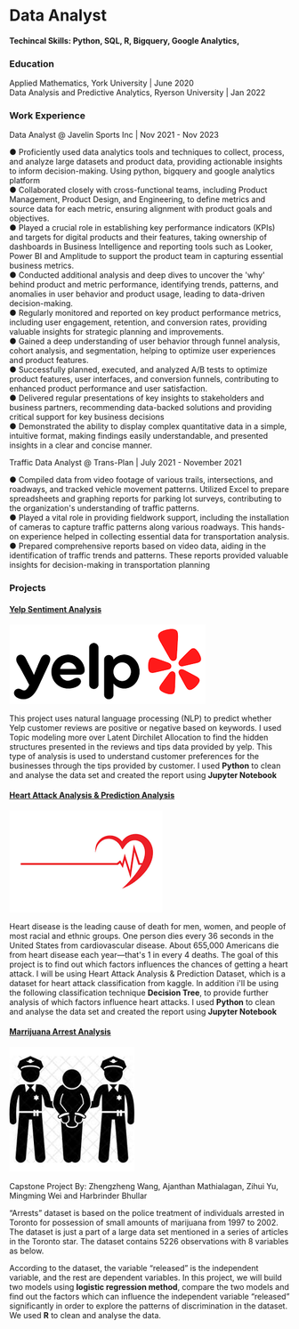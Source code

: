 # Data Analyst 

#### Techincal Skills: Python, SQL, R, Bigquery, Google Analytics, 


### Education 
Applied Mathematics, York University | June 2020 <br>
Data Analysis and Predictive Analytics, Ryerson University | Jan 2022

### Work Experience 
Data Analyst @ Javelin Sports Inc | Nov 2021 - Nov 2023

● Proficiently used data analytics tools and techniques to collect, process, and analyze large datasets and product data, providing actionable insights to inform decision-making. Using python, bigquery and google analytics platform <br>
● Collaborated closely with cross-functional teams, including Product Management, Product Design, and Engineering, to define metrics and source data for each metric, ensuring alignment with product goals and objectives.<br> 
● Played a crucial role in establishing key performance indicators (KPIs) and targets for digital products and their features, taking ownership of dashboards in Business Intelligence and reporting tools such as Looker, Power BI and Amplitude to support the product team in capturing essential business metrics. <br>
● Conducted additional analysis and deep dives to uncover the 'why' behind product and metric performance, identifying trends, patterns, and anomalies in user behavior and product usage, leading to data-driven decision-making.<br>
● Regularly monitored and reported on key product performance metrics, including user engagement, retention, and conversion rates, providing valuable insights for strategic planning and improvements.<br>
● Gained a deep understanding of user behavior through funnel analysis, cohort analysis, and segmentation, helping to optimize user experiences and product features.<br>
● Successfully planned, executed, and analyzed A/B tests to optimize product features, user interfaces, and conversion funnels, contributing to enhanced product performance and user satisfaction.<br>
● Delivered regular presentations of key insights to stakeholders and business partners, recommending data-backed solutions and providing critical support for key business decisions <br>
● Demonstrated the ability to display complex quantitative data in a simple, intuitive format, making findings easily understandable, and presented insights in a clear and concise manner.<br>

Traffic Data Analyst @ Trans-Plan | July 2021 - November 2021

● Compiled data from video footage of various trails, intersections, and roadways, and tracked vehicle movement patterns. Utilized Excel to prepare spreadsheets and graphing reports for parking lot surveys, contributing to the organization's understanding of traffic patterns. <br>
● Played a vital role in providing fieldwork support, including the installation of cameras to capture traffic patterns along various roadways. This hands-on experience helped in collecting essential data for transportation analysis. <br> 
● Prepared comprehensive reports based on video data, aiding in the identification of traffic trends and patterns. These reports provided valuable insights for decision-making in transportation planning <br> 

### Projects 

#### [Yelp Sentiment Analysis](https://github.com/ajan234/Yelp-Sentiment-Analysis)

![Yelp Sentiment Analysis](/assets/YelpImage.png)


This project uses natural language processing (NLP) to predict whether Yelp customer reviews are positive or negative based on keywords. I used Topic modeling more over Latent Dirchilet Allocation to find the hidden structures presented in the reviews and tips data provided by yelp. This type of analysis is used to understand customer preferences for the businesses through the tips provided by customer. I used **Python** to clean and analyse the data set and created the report using **Jupyter Notebook**  

#### [Heart Attack Analysis & Prediction Analysis](https://github.com/ajan234/Heart-Attack-Analysis)

![Heart Attack Analysis](/assets/HeartAttackLogo.png)


Heart disease is the leading cause of death for men, women, and people of most racial and ethnic groups. One person dies every 36 seconds in the United States from cardiovascular disease. About 655,000 Americans die from heart disease each year—that's 1 in every 4 deaths. The goal of this project is to find out which factors influences the chances of getting a heart attack. I will be using Heart Attack Analysis & Prediction Dataset, which is a dataset for heart attack classification from kaggle. In addition i'll be using the following classification technique **Decision Tree**, to provide further analysis of which factors influence heart attacks. I used **Python** to clean and analyse the data set and created the report using **Jupyter Notebook**

#### [Marrijuana Arrest Analysis](https://github.com/ajan234/Arrests-Dataset-)

![Marrijuana Arrest Analysis](/assets/PoliceArrestImg.jpeg)


Capstone Project By: Zhengzheng Wang, Ajanthan Mathialagan, Zihui Yu, Mingming Wei and Harbrinder Bhullar

“Arrests” dataset is based on the police treatment of individuals arrested in Toronto for possession of small amounts of marijuana from 1997 to 2002. The dataset is just a part of a large data set mentioned in a series of articles in the Toronto star. The dataset contains 5226 observations with 8 variables as below.

According to the dataset, the variable “released” is the independent variable, and the rest are dependent variables. In this project, we will build two models using **logistic regression method**, compare the two models and find out the factors which can influence the independent variable “released” significantly in order to explore the patterns of discrimination in the dataset. We used **R** to clean and analyse the data. 


